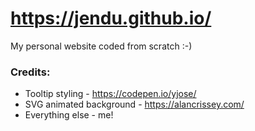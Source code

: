 # https://jendu.github.io/

My personal website coded from scratch :-)

### Credits:
* Tooltip styling - https://codepen.io/yjose/
* SVG animated background - https://alancrissey.com/
* Everything else - me!
